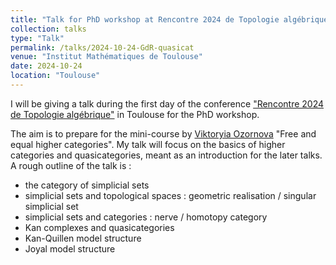 ```yaml
---
title: "Talk for PhD workshop at Rencontre 2024 de Topologie algébrique"
collection: talks
type: "Talk"
permalink: /talks/2024-10-24-GdR-quasicat
venue: "Institut Mathématiques de Toulouse"
date: 2024-10-24
location: "Toulouse"
---
```


I will be giving a talk during the first day of the conference ["Rencontre 2024 de Topologie algébrique"](https://indico.math.cnrs.fr/event/12304/overview) in Toulouse for the PhD workshop. 

The aim is to prepare for the mini-course by [Viktoryia Ozornova](https://people.mpim-bonn.mpg.de/viktoriya.ozornova/) "Free and equal higher categories". My talk will focus on the basics of higher categories and quasicategories, meant as an introduction for the later talks. A rough outline of the talk is : 
  * the category of simplicial sets
  * simplicial sets and topological spaces : geometric realisation / singular simplicial set 
  * simplicial sets and categories : nerve / homotopy category 
  * Kan complexes and quasicategories
  * Kan-Quillen model structure
  * Joyal model structure 
